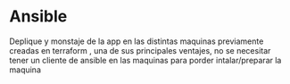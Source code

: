 # Ansible
Deplique y monstaje de la app en las distintas maquinas previamente creadas en terraform , una de sus principales ventajes, no se necesitar tener un cliente de ansible en las maquinas para porder  intalar/preparar la maquina